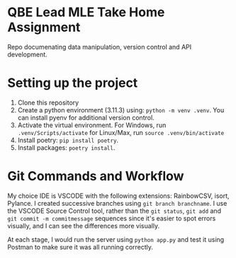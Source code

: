 # QBE Lead MLE Take Home Assignment
Repo documenating data manipulation, version control and API development.

# Setting up the project
1. Clone this repository
2. Create a python environment (3.11.3) using: `python -m venv .venv`. You can install pyenv for additional version control.
3. Activate the virtual environment. For Windows, run `.venv/Scripts/activate` for Linux/Max, run `source .venv/bin/activate`
4. Install poetry: `pip install poetry`.
5. Install packages: `poetry install`.

# Git Commands and Workflow
My choice IDE is VSCODE with the following extensions: RainbowCSV, isort, Pylance.  I created successive branches using `git branch branchname`. I use the VSCODE Source Control tool, rather than the `git status`, `git add` and `git commit -m commitmessage` sequences since it's easier to spot errors visually, and I can see the differences more visually.

At each stage, I would run the server using `python app.py` and test it using Postman to make sure it was all running correctly.
